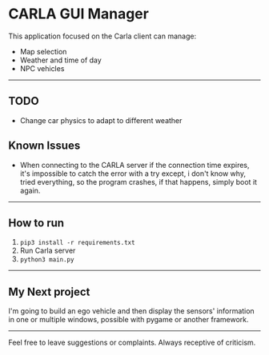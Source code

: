 # CARLA GUI Manager

This application focused on the Carla client can manage:
- Map selection
- Weather and time of day
- NPC vehicles

---

## TODO

- Change car physics to adapt to different weather

## Known Issues
- When connecting to the CARLA server if the connection time expires, it's impossible to catch the error with a try except, i don't know why, tried everything, so the program crashes, if that happens, simply boot it again.

---

## How to run

1. `pip3 install -r requirements.txt`
2. Run Carla server
3. `python3 main.py`

---

## My Next project

I'm going to build an ego vehicle and then display the sensors' information in one or multiple windows, possible with pygame or another framework.

---

Feel free to leave suggestions or complaints. Always receptive of criticism.